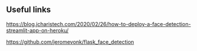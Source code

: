 ## Useful links

https://blog.jcharistech.com/2020/02/26/how-to-deploy-a-face-detection-streamlit-app-on-heroku/

https://github.com/jeromevonk/flask_face_detection


